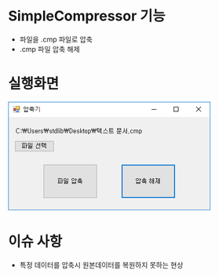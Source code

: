 # SimpleCompressor 기능
 
 - 파일을 .cmp 파일로 압축
 - .cmp 파일 압축 해제

 
# 실행화면
![1](./Image/1.png)


# 이슈 사항
 
 - 특정 데이터를 압축시 원본데이터를 복원하지 못하는 현상
